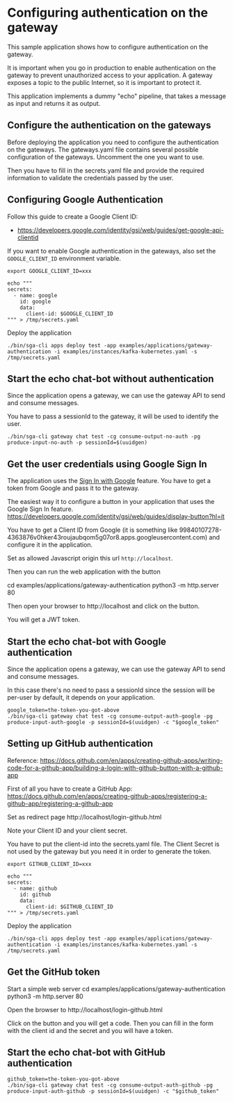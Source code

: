 # Configuring authentication on the gateway

This sample application shows how to configure authentication on the gateway.

It is important when you go in production to enable authentication on the gateway to prevent unauthorized access to your application.
A gateway exposes a topic to the public Internet, so it is important to protect it.

This application implements a dummy "echo" pipeline, that takes a message as input and returns it as output.

## Configure the authentication on the gateways

Before deploying the application you need to configure the authentication on the gateways.
The gateways.yaml file contains several possible configuration of the gateways.
Uncomment the one you want to use.

Then you have to fill in the secrets.yaml file and provide the required information to validate the credentials
passed by the user.

## Configuring Google Authentication

Follow this guide to create a Google Client ID:
- https://developers.google.com/identity/gsi/web/guides/get-google-api-clientid

If you want to enable Google authentication in the gateways, also set the `GOOGLE_CLIENT_ID` environment variable.

```
export GOOGLE_CLIENT_ID=xxx

echo """
secrets:
  - name: google
    id: google
    data:
      client-id: $GOOGLE_CLIENT_ID
""" > /tmp/secrets.yaml
```

Deploy the application

```
./bin/sga-cli apps deploy test -app examples/applications/gateway-authentication -i examples/instances/kafka-kubernetes.yaml -s /tmp/secrets.yaml
```

## Start the echo chat-bot without authentication
Since the application opens a gateway, we can use the gateway API to send and consume messages.

You have to pass a sessionId to the gateway, it will be used to identify the user.

```
./bin/sga-cli gateway chat test -cg consume-output-no-auth -pg produce-input-no-auth -p sessionId=$(uuidgen)
```

## Get the user credentials using Google Sign In

The application uses the [Sign In with Google](https://developers.google.com/identity/gsi/web/guides/overview) feature.
You have to get a token from Google and pass it to the gateway.

The easiest way it to configure a button in your application that uses the Google Sign In feature.
https://developers.google.com/identity/gsi/web/guides/display-button?hl=it

You have to get a Client ID from Google (it is something like 99840107278-4363876v0hker43roujaubqom5g07or8.apps.googleusercontent.com)
and configure it in the application.

Set as allowed Javascript origin this url `http://localhost`.

Then you can run the web application with the button 

cd examples/applications/gateway-authentication
python3 -m http.server 80

Then open your browser to http://localhost and click on the button.

You will get a JWT token.


## Start the echo chat-bot with Google authentication
Since the application opens a gateway, we can use the gateway API to send and consume messages.

In this case there's no need to pass a sessionId since the session will be per-user by default,
it depends on your application.

```
google_token=the-token-you-got-above
./bin/sga-cli gateway chat test -cg consume-output-auth-google -pg produce-input-auth-google -p sessionId=$(uuidgen) -c "$google_token"
```

## Setting up GitHub authentication

Reference: https://docs.github.com/en/apps/creating-github-apps/writing-code-for-a-github-app/building-a-login-with-github-button-with-a-github-app

First of all you have to create a GitHub App:
https://docs.github.com/en/apps/creating-github-apps/registering-a-github-app/registering-a-github-app

Set as redirect page http://localhost/login-github.html

Note your Client ID and your client secret.

You have to put the client-id into the secrets.yaml file.
The Client Secret is not used by the gateway but you need it in order to generate the token.

```
export GITHUB_CLIENT_ID=xxx

echo """
secrets:
  - name: github
    id: github
    data:
      client-id: $GITHUB_CLIENT_ID
""" > /tmp/secrets.yaml
```

Deploy the application

```
./bin/sga-cli apps deploy test -app examples/applications/gateway-authentication -i examples/instances/kafka-kubernetes.yaml -s /tmp/secrets.yaml
```

## Get the GitHub token

Start a simple web server
cd examples/applications/gateway-authentication
python3 -m http.server 80

Open the browser to http://localhost/login-github.html

Click on the button and you will get a code.
Then you can fill in the form with the client id and the secret and you will have a token.

## Start the echo chat-bot with GitHub authentication
```
github_token=the-token-you-got-above
./bin/sga-cli gateway chat test -cg consume-output-auth-github -pg produce-input-auth-github -p sessionId=$(uuidgen) -c "$github_token"
```

